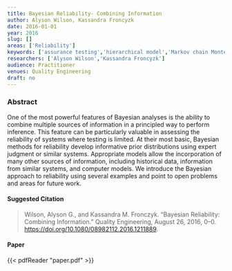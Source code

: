 ```yaml
---
title: Bayesian Reliability- Combining Information
author: Alyson Wilson, Kassandra Froncyzk
date: 2016-01-01
year: 2016
slug: []
areas: ['Reliability']
keywords: ['assurance testing','hierarchical model','Markov chain Monte Carlo','posterior distribution','prior distribution']
researchers: ['Alyson Wilson','Kassandra Froncyzk']
audience: Practitioner
venues: Quality Engineering
draft: no
---
```




### Abstract
One of the most powerful features of Bayesian analyses is the ability to combine multiple sources of information in a principled way to perform inference. This feature can be particularly valuable in assessing the reliability of systems where testing is limited. At their most basic, Bayesian methods for reliability develop informative prior distributions using expert judgment or similar systems. Appropriate models allow the incorporation of many other sources of information, including historical data, information from similar systems, and computer models. We introduce the Bayesian approach to reliability using several examples and point to open problems and areas for future work.

#### Suggested Citation
> Wilson, Alyson G., and Kassandra M. Fronczyk. “Bayesian Reliability: Combining Information.” Quality Engineering, August 26, 2016, 0–0. https://doi.org/10.1080/08982112.2016.1211889.



#### Paper
{{< pdfReader "paper.pdf" >}}


